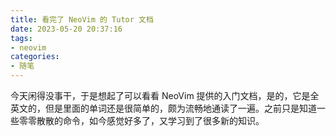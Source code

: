 ```yaml
---
title: 看完了 NeoVim 的 Tutor 文档
date: 2023-05-20 20:37:16
tags:
- neovim
categories:
- 随笔
---
```


今天闲得没事干，于是想起了可以看看 NeoVim 提供的入门文档，是的，它是全英文的，但是里面的单词还是很简单的，颇为流畅地通读了一遍。之前只是知道一些零零散散的命令，如今感觉好多了，又学习到了很多新的知识。
